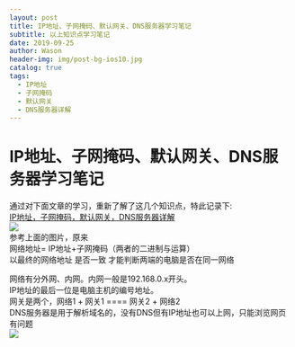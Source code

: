 ```yaml
---
layout: post
title: IP地址、子网掩码、默认网关、DNS服务器学习笔记
subtitle: 以上知识点学习笔记
date: 2019-09-25
author: Wason
header-img: img/post-bg-ios10.jpg
catalog: true
tags:
  - IP地址
  - 子网掩码
  - 默认网关
  - DNS服务器详解
---
```


# IP地址、子网掩码、默认网关、DNS服务器学习笔记 #
通过对下面文章的学习，重新了解了这几个知识点，特此记录下:   
[IP地址，子网掩码，默认网关，DNS服务器详解][1]  
![](http://hao419.github.io/img/2019092501.png)  
参考上面的图片，原来  
网络地址= IP地址+子网掩码（两者的二进制与运算）  
以最终的网络地址 是否一致 才能判断两端的电脑是否在同一网络  
  
网络有分外网、内网。内网一般是192.168.0.x开头。  
IP地址的最后一位是电脑主机的编号地址。  
网关是两个，网络1 + 网关1 ==== 网关2 + 网络2  
DNS服务器是用于解析域名的，没有DNS但有IP地址也可以上网，只能浏览网页有问题  
![](http://hao419.github.io/img/2019092502.png)



[1]: http://www.cnblogs.com/JuneWang/p/3917697.html